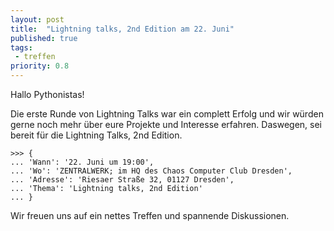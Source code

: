 ```yaml
---
layout: post
title:  "Lightning talks, 2nd Edition am 22. Juni"
published: true
tags: 
 - treffen
priority: 0.8
---
```

Hallo Pythonistas!

Die erste Runde von Lightning Talks war ein complett Erfolg und wir würden gerne noch mehr über eure Projekte und
Interesse erfahren. Daswegen, sei bereit für die Lightning Talks, 2nd Edition.

    >>> {
    ... 'Wann': '22. Juni um 19:00',
    ... 'Wo': 'ZENTRALWERK; im HQ des Chaos Computer Club Dresden',
    ... 'Adresse': 'Riesaer Straße 32, 01127 Dresden',
    ... 'Thema': 'Lightning talks, 2nd Edition'
    ... }

Wir freuen uns auf ein nettes Treffen und spannende Diskussionen.
